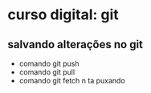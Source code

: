 # curso digital: git

## salvando alterações no git

* comando git push
* comando git pull
* comando git fetch
n ta puxando
